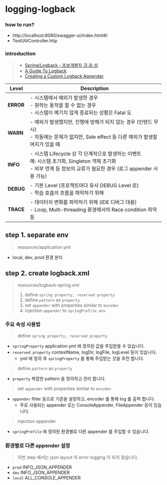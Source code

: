 # logging-logback

### how to run?

- http://localhost:8080/swagger-ui/index.html#/
- TestUtilController.http

### introduction

> - [Spring/Logback - 초보개발자 긍.응.성](https://ckddn9496.tistory.com/category/Spring/Logback)
> - [A Guide To Logback](https://www.baeldung.com/logback)
> - [Creating a Custom Logback Appender](https://www.baeldung.com/custom-logback-appender)

| Level     | Description                                                                                                        |
|-----------|--------------------------------------------------------------------------------------------------------------------|
| **ERROR** | - 시스템에서 예외가 발생한 경우<br>- 원하는 동작을 할 수 없는 경우<br>- 시스템이 예기치 않게 종료되는 상황은 Fatal 도                                        |
| **WARN**  | - 예외가 발생했지만, 진행에 방해가 되지 않는 경우 (인텐드 무시)<br>- 작동에는 문제가 없지만, Side effect 등 다른 예외가 발생할 여지가 있을 때                        |
| **INFO**  | - 시스템 Lifecycle 상 각 단계적으로 발생하는 이벤트<br>예: 시스템 초기화, Singleton 객체 초기화<br>- 외부 연계 등 정보의 교류가 필요한 경우 (로그 appender 사용 가능) |
| **DEBUG** | - 기본 Level (프로젝트마다 유사 DEBUG Level 로)<br>- 학습 호흡의 흐름을 파악하기 위해                                                       |
| **TRACE** | - 데이터의 변화를 파악하기 위해 (IDE 디버그 대용)<br>- Loop, Multi-threading 환경에서의 Race condition 파악 등                               |

## step 1. separate env

> resources/application.yml

- local, dev, prod 환경 분리

## step 2. create logback.xml

> resources/logback-spring.xml
> 1. define `spring property, reserved property`
> 2. define `pattern` as `property`
> 3. set `appender` with properties similar to `encoder`
> 4. injection `appender` to `springProfile env`

### 주요 속성 사용법

> define `spring property, reserved property`

- `springProperty` application.yml 에 정의된 값을 주입받을 수 있습니다.
- `reserved property` contextName, logDir, logFile, logLevel 등이 있습니다.
    - yml 에 정의 후 `springProperty` 를 통해 주입받는 것을 추천 합니다.

> define `pattern` as `property`

- `property` 복잡한 pattern 을 정의하고 관리 합니다.

> set `appender` with properties similar to `encoder`

- `appender` filter 등으로 기준을 설정하고, encoder 를 통해 log 를 출력 합니다.
    - 주로 사용되는 appender 로는 ConsoleAppender, FileAppender 등이 있습니다.

> injection appender

- `springProfile` 에 정의된 환경별로 다른 appender 를 주입할 수 있습니다.

### 환경별로 다른 appender 설정

> 이번 step 에서는 json layout 의 error logging 이 되지 않습니다.

- `prod` INFO_JSON_APPENDER
- `dev` INFO_JSON_APPENDER
- `local` ALL_CONSOLE_APPENDER

